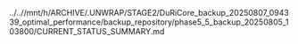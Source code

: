 ../..//mnt/h/ARCHIVE/.UNWRAP/STAGE2/DuRiCore_backup_20250807_094339_optimal_performance/backup_repository/phase5_5_backup_20250805_103800/CURRENT_STATUS_SUMMARY.md